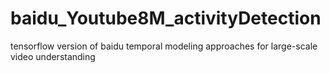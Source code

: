 # baidu_Youtube8M_activityDetection
tensorflow version of baidu temporal modeling approaches for large-scale video understanding
